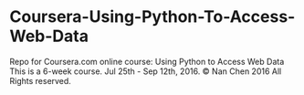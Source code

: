 # Coursera-Using-Python-To-Access-Web-Data
Repo for Coursera.com online course: Using Python to Access Web Data
This is a 6-week course. Jul 25th - Sep 12th, 2016.
© Nan Chen 2016 All Rights reserved.
